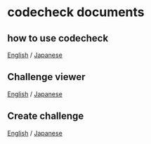 # codecheck documents
## how to use codecheck
[English]() / [Japanese](how-to-use_ja.md)
## Challenge viewer
[English](challenge-viewer.md) / [Japanese](challenge-viewer_ja.md)
## Create challenge
[English]() / [Japanese](challenge_ja.md)
